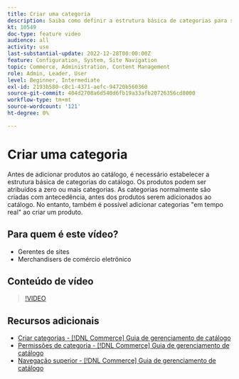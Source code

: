 ```yaml
---
title: Criar uma categoria
description: Saiba como definir a estrutura básica de categorias para seu catálogo de produtos.
kt: 10549
doc-type: feature video
audience: all
activity: use
last-substantial-update: 2022-12-28T00:00:00Z
feature: Configuration, System, Site Navigation
topic: Commerce, Administration, Content Management
role: Admin, Leader, User
level: Beginner, Intermediate
exl-id: 2193b580-c8c1-4371-aefc-94720b560360
source-git-commit: 404d2708a6d540d6fb19a33afb20726356cd8000
workflow-type: tm+mt
source-wordcount: '121'
ht-degree: 0%

---
```


# Criar uma categoria

Antes de adicionar produtos ao catálogo, é necessário estabelecer a estrutura básica de categorias do catálogo. Os produtos podem ser atribuídos a zero ou mais categorias. As categorias normalmente são criadas com antecedência, antes dos produtos serem adicionados ao catálogo. No entanto, também é possível adicionar categorias &quot;em tempo real&quot; ao criar um produto.

## Para quem é este vídeo?

- Gerentes de sites
- Merchandisers de comércio eletrônico

## Conteúdo de vídeo

>[!VIDEO](https://video.tv.adobe.com/v/343746?quality=12&learn=on)

## Recursos adicionais

- [Criar categorias - [!DNL Commerce] Guia de gerenciamento de catálogo](https://experienceleague.adobe.com/docs/commerce-admin/catalog/categories/create/category-create.html)
- [Permissões de categoria - [!DNL Commerce] Guia de gerenciamento de catálogo](https://experienceleague.adobe.com/docs/commerce-admin/catalog/categories/category-permissions.html)
- [Navegação superior - [!DNL Commerce] Guia de gerenciamento de catálogo](https://experienceleague.adobe.com/docs/commerce-admin/catalog/catalog/navigation/navigation-top.html)
